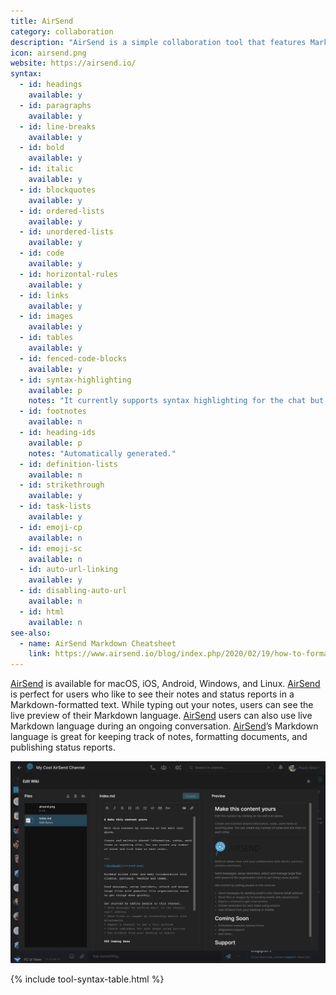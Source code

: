 ```yaml
---
title: AirSend
category: collaboration
description: "AirSend is a simple collaboration tool that features Markdown support."
icon: airsend.png
website: https://airsend.io/
syntax:
  - id: headings
    available: y
  - id: paragraphs
    available: y
  - id: line-breaks
    available: y
  - id: bold
    available: y
  - id: italic
    available: y
  - id: blockquotes
    available: y
  - id: ordered-lists
    available: y
  - id: unordered-lists
    available: y
  - id: code
    available: y
  - id: horizontal-rules
    available: y
  - id: links
    available: y
  - id: images
    available: y
  - id: tables
    available: y
  - id: fenced-code-blocks
    available: y
  - id: syntax-highlighting
    available: p
    notes: "It currently supports syntax highlighting for the chat but not for the wiki"
  - id: footnotes
    available: n
  - id: heading-ids
    available: p
    notes: "Automatically generated."
  - id: definition-lists
    available: n
  - id: strikethrough
    available: y
  - id: task-lists
    available: y
  - id: emoji-cp
    available: n
  - id: emoji-sc
    available: n
  - id: auto-url-linking
    available: y
  - id: disabling-auto-url
    available: n
  - id: html
    available: n
see-also:
  - name: AirSend Markdown Cheatsheet
    link: https://www.airsend.io/blog/index.php/2020/02/19/how-to-format-a-message-using-markdown-language/
---
```


[AirSend](https://www.airsend.io/) is available for macOS, iOS, Android, Windows, and Linux. [AirSend](https://www.airsend.io/) is perfect for users who like to see their notes and status reports in a Markdown-formatted text. While typing out your notes, users can see the live preview of their Markdown language. [AirSend](https://www.airsend.io/) users can also use live Markdown language during an ongoing conversation. [AirSend](https://www.airsend.io/)’s Markdown language is great for keeping track of notes, formatting documents, and publishing status reports.

<img src="/assets/images/tools/airsend.png" class="img-fluid" alt="Editing Wiki using Markdown in AirSend">

{% include tool-syntax-table.html %}
